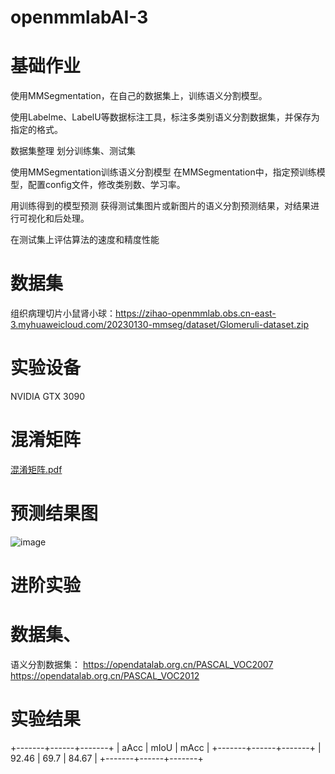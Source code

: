 # openmmlabAI-3
# 基础作业
使用MMSegmentation，在自己的数据集上，训练语义分割模型。

使用Labelme、LabelU等数据标注工具，标注多类别语义分割数据集，并保存为指定的格式。

数据集整理
划分训练集、测试集

使用MMSegmentation训练语义分割模型
在MMSegmentation中，指定预训练模型，配置config文件，修改类别数、学习率。

用训练得到的模型预测
获得测试集图片或新图片的语义分割预测结果，对结果进行可视化和后处理。

在测试集上评估算法的速度和精度性能
# 数据集
组织病理切片小鼠肾小球：https://zihao-openmmlab.obs.cn-east-3.myhuaweicloud.com/20230130-mmseg/dataset/Glomeruli-dataset.zip
# 实验设备
NVIDIA GTX 3090
# 混淆矩阵

[混淆矩阵.pdf](https://github.com/linxin1998/openmmlabAI-3/files/10721941/default.pdf)
# 预测结果图
![image](https://user-images.githubusercontent.com/83444163/218452730-9807f631-688d-4d05-b374-2425eb6c4c03.png)

# 进阶实验
# 数据集、
语义分割数据集： https://opendatalab.org.cn/PASCAL_VOC2007 https://opendatalab.org.cn/PASCAL_VOC2012
# 实验结果
+-------+------+-------+
|  aAcc | mIoU |  mAcc |
+-------+------+-------+
| 92.46 | 69.7 | 84.67 |
+-------+------+-------+



